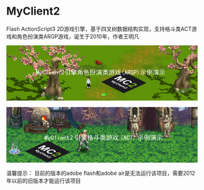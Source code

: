 # MyClient2
Flash ActionScript3 2D游戏引擎，基于四叉树数据结构实现，支持格斗类ACT游戏和角色扮演类ARGP游戏，诞生于2010年，作者王明凡

 ![image](https://github.com/mingfanwang/MyClient2/blob/master/ARGP%E6%BC%94%E7%A4%BA.jpg)
 
  ![image](https://github.com/mingfanwang/MyClient2/blob/master/ACT%E6%BC%94%E7%A4%BA.jpg)

温馨提示：
目前的版本的adobe flash和adobe air是无法运行该项目，需要2012年以前的旧版本才能运行该项目


